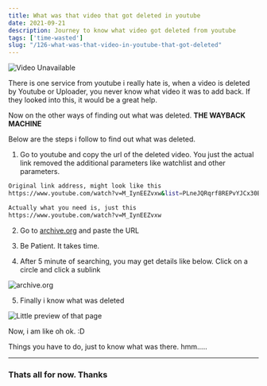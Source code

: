 ```yaml
---
title: What was that video that got deleted in youtube
date: 2021-09-21
description: Journey to know what video got deleted from youtube
tags: ['time-wasted']
slug: "/126-what-was-that-video-in-youtube-that-got-deleted"
---
```


![Video Unavailable](assets/126-yt-deleted-video.png)

There is one service from youtube i really hate is, when a video is deleted by Youtube or Uploader, you never know what video it was to add back. If they looked into this, it would be a great help. 

Now on the other ways of finding out what was deleted. **THE WAYBACK MACHINE** 

Below are the steps i follow to find out what was deleted. 

1. Go to youtube and copy the url of the deleted video. You just the actual link removed the additional parameters like watchlist and other parameters. 

```sh
Original link address, might look like this
https://www.youtube.com/watch?v=M_IynEEZvxw&list=PLneJQRqrf8REPvYJCx30B864L1LYt-JmI&index=2&t=56s

Actually what you need is, just this
https://www.youtube.com/watch?v=M_IynEEZvxw
```

2. Go to [archive.org](https://archive.org/) and paste the URL

3. Be Patient. It takes time. 

4. After 5 minute of searching, you may get details like below. Click on a circle and click a sublink

![archive.org](assets/126-yt-deleted-video2.png)

5. Finally i know what was deleted

![Little preview of that page](assets/126-yt-deleted-video3.png)

Now, i am like oh ok. :D

Things you have to do, just to know what was there. hmm.....

* * * 

### Thats all for now. Thanks